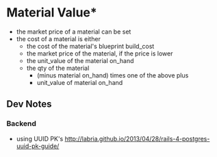 # Material Value*
* the market price of a material can be set
* the cost of a material is either
  * the cost of the material's blueprint build_cost
  * the market price of the material, if the price is lower
  * the unit_value of the material on_hand
  * the qty of the material
      * (minus material on_hand) times one of the above plus
      * unit_value of material on_hand

## Dev Notes
### Backend
- using UUID PK's http://labria.github.io/2013/04/28/rails-4-postgres-uuid-pk-guide/
